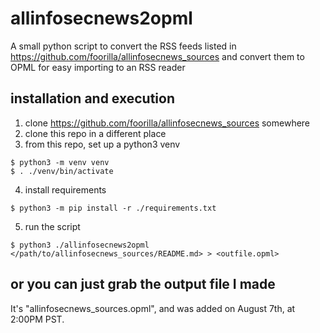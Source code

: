 # allinfosecnews2opml
A small python script to convert the RSS feeds listed in https://github.com/foorilla/allinfosecnews_sources and convert them to OPML for easy importing to an RSS reader

## installation and execution

1) clone https://github.com/foorilla/allinfosecnews_sources somewhere
2) clone this repo in a different place
3) from this repo, set up a python3 venv
```
$ python3 -m venv venv
$ . ./venv/bin/activate
```
4) install requirements
```
$ python3 -m pip install -r ./requirements.txt
```
5) run the script
```
$ python3 ./allinfosecnews2opml </path/to/allinfosecnews_sources/README.md> > <outfile.opml>
```
## or you can just grab the output file I made

It's "allinfosecnews_sources.opml", and was added on August 7th, at 2:00PM PST.


